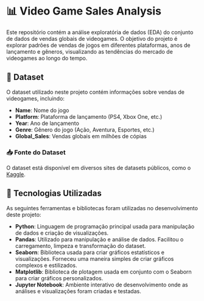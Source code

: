 # 📊 Video Game Sales Analysis

Este repositório contém a análise exploratória de dados (EDA) do conjunto de dados de vendas globais de videogames. O objetivo do projeto é explorar padrões de vendas de jogos em diferentes plataformas, anos de lançamento e gêneros, visualizando as tendências do mercado de videogames ao longo do tempo.

## 📁 Dataset

O dataset utilizado neste projeto contém informações sobre vendas de videogames, incluindo:
- **Name**: Nome do jogo
- **Platform**: Plataforma de lançamento (PS4, Xbox One, etc.)
- **Year**: Ano de lançamento
- **Genre**: Gênero do jogo (Ação, Aventura, Esportes, etc.)
- **Global_Sales**: Vendas globais em milhões de cópias

### 📥 Fonte do Dataset
O dataset está disponível em diversos sites de datasets públicos, como o [Kaggle](https://www.kaggle.com/gregorut/videogamesales).

## 🔧 Tecnologias Utilizadas

As seguintes ferramentas e bibliotecas foram utilizadas no desenvolvimento deste projeto:

- **Python**: Linguagem de programação principal usada para manipulação de dados e criação de visualizações.
- **Pandas**: Utilizado para manipulação e análise de dados. Facilitou o carregamento, limpeza e transformação do dataset.
- **Seaborn**: Biblioteca usada para criar gráficos estatísticos e visualizações. Forneceu uma maneira simples de criar gráficos complexos e estilizados.
- **Matplotlib**: Biblioteca de plotagem usada em conjunto com o Seaborn para criar gráficos personalizados.
- **Jupyter Notebook**: Ambiente interativo de desenvolvimento onde as análises e visualizações foram criadas e testadas.
